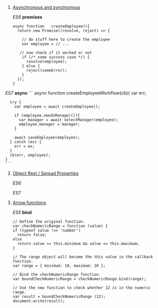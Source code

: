 1. [Asynchronous and synchronous](https://derickbailey.com/2017/06/06/3-features-of-es7-and-beyond-that-you-should-be-using-now/)

   _ES6_ __promises__ 
    ```
    async function   createEmployee(){
      return new Promise((resolve, reject) => {
    
        // do stuff here to create the employee
        var employee = // ...
    
       // now check if it worked or not
        if (/* some success case */) {
          resolve(employee);   
        } else {
          reject(someError);
        }
      });
    }
    ```
  _ES7_ __async__
    ```
    async function createEmployeeWorkflow(cb){
      var err;

      try {
        var employee = await createEmployee();
    
        if (employee.needsManager()){
          var manager = await selectManager(employee);
          employee.manager = manager;
        }
    
        await saveEmployee(employee);
      } catch (ex) {
        err = ex;
      }
      cb(err, employee);
    }
    ```
2. [Object Rest / Spread Properties](https://derickbailey.com/2017/06/06/3-features-of-es7-and-beyond-that-you-should-be-using-now/)

    _ES6_

    _ES7_ 

3. [Arrow functions](https://msdn.microsoft.com/ko-kr/library/ff841995(v=vs.94).aspx)

    _ES5_ __bind__
    ```
    // Define the original function.
    var checkNumericRange = function (value) {
    if (typeof value !== 'number')
      return false;
    else
      return value >= this.minimum && value <= this.maximum;
    }

    // The range object will become the this value in the callback function.
    var range = { minimum: 10, maximum: 20 };

    // Bind the checkNumericRange function.
    var boundCheckNumericRange = checkNumericRange.bind(range);

    // Use the new function to check whether 12 is in the numeric range.
    var result = boundCheckNumericRange (12);
    document.write(result);
    ```
